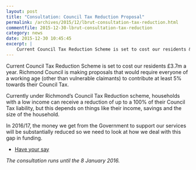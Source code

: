 ```yaml
---
layout: post
title: "Consultation: Council Tax Reduction Proposal"
permalink: /archives/2015/12/lbrut-consultation-tax-reduction.html
commentfile: 2015-12-30-lbrut-consultation-tax-reduction
category: news
date: 2015-12-30 10:45:45
excerpt: |
    Current Council Tax Reduction Scheme is set to cost our residents &pound;3.7m a year. Richmond Council is making proposals that would require everyone of a working age (other than vulnerable claimants) to contribute at least 5% towards their Council Tax.
---
```


Current Council Tax Reduction Scheme is set to cost our residents £3.7m a year. Richmond Council is making proposals that would require everyone of a working age (other than vulnerable claimants) to contribute at least 5% towards their Council Tax.

Currently under Richmond’s Council Tax Reduction scheme, households with a low income can receive a reduction of up to a 100% of their Council Tax liability, but this depends on things like their income, savings and the size of the household.

In 2016/17, the money we get from the Government to support our services will be substantially reduced so we need to look at how we deal with this gap in funding.

-   [Have your say](https://consultation.richmond.gov.uk/acs/upper-capital-limit/consult_view)

*The consultation runs until the 8 January 2016.*
